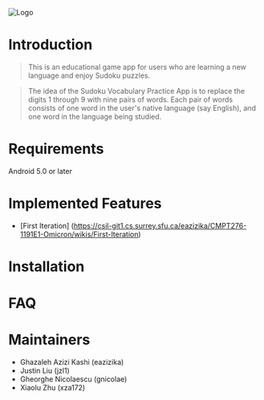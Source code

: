 ![Logo](/uploads/c6817788d720a76e544671f777b30551/Logo.png)

# Introduction
>This is an educational game app for users who are learning a new language and enjoy Sudoku puzzles.

>The idea of the Sudoku Vocabulary Practice App is to replace the digits 1 through 9 with nine pairs of words. Each pair of words consists of one word in the user's native language (say English), and one word in the language being studied.


# Requirements
Android 5.0 or later


# Implemented Features
* [First Iteration] (https://csil-git1.cs.surrey.sfu.ca/eazizika/CMPT276-1191E1-Omicron/wikis/First-Iteration)


# Installation


# FAQ


# Maintainers
* Ghazaleh Azizi Kashi (eazizika)
* Justin Liu  (jzl1)
* Gheorghe Nicolaescu (gnicolae)
* Xiaolu Zhu (xza172)